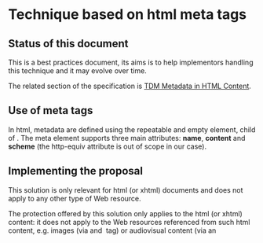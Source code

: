 # Technique based on html meta tags

## Status of this document

This is a best practices document, its aims is to help implementors handling this technique and it may evolve over time.

The related section of the specification is [TDM Metadata in HTML Content](https://w3c.github.io/tdm-reservation-protocol/spec/#sec-tdm-html-meta). 


## Use of meta tags

In html, metadata are defined using the repeatable and empty <meta> element, child of <head>. The meta element supports three main attributes: **name**, **content** and **scheme** (the http-equiv attribute is out of scope in our case).  

## Implementing the proposal

This solution is only relevant for html (or xhtml) documents and does not apply to any other type of Web resource.
  
The protection offered by this solution only applies to the html (or xhtml) content: it does not apply to the Web resources referenced from such html content, e.g. images (via and <img> tag) or audiovisual content (via an <audio> <video> or <object> tag). 

Meta elements can easily be integrated in html document at the time they are produced. No configuration is needed on the Web server which will serve these documents.

This solution cannot associate particular rights to different fragments of html content (this may be added to a next version of the specification). 

## Relationship with other initiatives

html meta tags are found in the context of [robots meta directives]()https://github.com/w3c/tdm-reservation-protocol/blob/main/docs/robots.md#robots-meta-directives.

html meta tags are also found in the context of the [Article Sharing Framework](https://github.com/w3c/tdm-reservation-protocol/blob/main/docs/initiatives.md#article-sharing-framework-stm-association). Look especially at the [NISO ALI Best practices](https://groups.niso.org/apps/group_public/download.php/14226/rp-22-2015_ALI.pdf) in section 4. 
